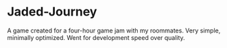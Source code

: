 # Jaded-Journey
A game created for a four-hour game jam with my roommates. Very simple, minimally optimized. Went for development speed over quality.
